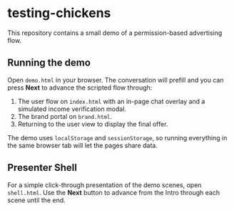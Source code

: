 # testing-chickens

This repository contains a small demo of a permission-based advertising flow.

## Running the demo

Open `demo.html` in your browser. The conversation will prefill and you can
press **Next** to advance the scripted flow through:

1. The user flow on `index.html` with an in-page chat overlay and a simulated
   income verification modal.
2. The brand portal on `brand.html`.
3. Returning to the user view to display the final offer.

The demo uses `localStorage` and `sessionStorage`, so running everything in the
same browser tab will let the pages share data.

## Presenter Shell

For a simple click-through presentation of the demo scenes, open `shell.html`. Use the **Next** button to advance from the Intro through each scene until the end.
